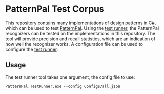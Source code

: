 # PatternPal Test Corpus
This repository contains many implementations of design patterns in C#, which can be used to test
[PatternPal]. Using the [test runner], the PatternPal recognizers can be tested on the
implementations in this repository. The tool will provide precision and recall statistics, which are
an indication of how well the recognizer works. A configuration file can be used to configure the
[test runner].

## Usage
The test runner tool takes one argument, the config file to use:
```shell
PatternPal.TestRunner.exe --config Configs/all.json
```

[PatternPal]: https://github.com/PatternPal/PatternPal
[test runner]: https://github.com/PatternPal/PatternPal/tree/a61e045faab2a98ab7235b2ff9a4fc555578b9cd/PatternPal/PatternPal.TestRunner
